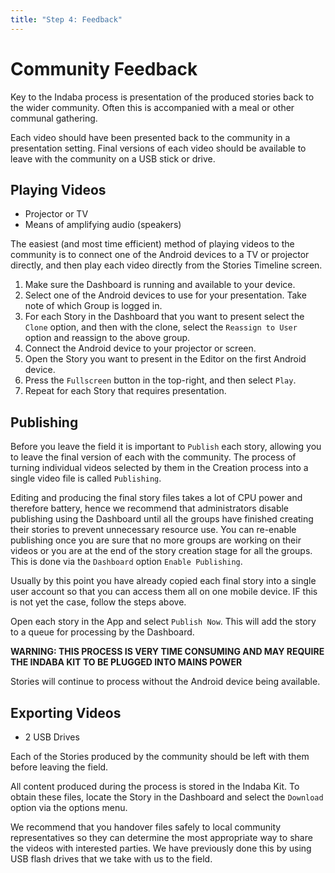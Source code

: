 ```yaml
---
title: "Step 4: Feedback"
---
```


<ReadTime />

<Steps :step="4"/>

# Community Feedback

<Leader>

Key to the Indaba process is presentation of the produced stories back to the wider community. Often this is accompanied with a meal or other communal gathering.

</Leader>

<Tip title="Outcome of Step">

Each video should have been presented back to the community in a presentation setting. Final versions of each video should be available to leave with the community on a USB stick or drive.

</Tip>

<TimeGuide title="~3 hours">

## Playing Videos

</TimeGuide>

<Materials title="Materials">

- Projector or TV
- Means of amplifying audio (speakers)

</Materials>

<App />
<Dashboard />

The easiest (and most time efficient) method of playing videos to the community is to connect one of the Android devices to a TV or projector directly, and then play each video directly from the Stories Timeline screen.

<AdminRole title="Facilitator Action: Present Videos">

1. Make sure the Dashboard is running and available to your device.
1. Select one of the Android devices to use for your presentation. Take note of which Group is logged in.
1. For each Story in the Dashboard that you want to present select the `Clone` option, and then with the clone, select the `Reassign to User` option and reassign to the above group.
1. Connect the Android device to your projector or screen.
1. Open the Story you want to present in the Editor on the first Android device.
1. Press the `Fullscreen` button in the top-right, and then select `Play`.
1. Repeat for each Story that requires presentation.

</AdminRole>

<TimeGuide title="1 hour">

## Publishing

<App />
<Dashboard />

Before you leave the field it is important to `Publish` each story, allowing you to leave the final version of each with the community. The process of turning individual videos selected by them in the Creation process into a single video file is called `Publishing`.

<AdminRole title="Facilitator Action: Publishing Stories">

Editing and producing the final story files takes a lot of CPU power and therefore battery, hence we recommend that administrators disable publishing using the Dashboard until all the groups have finished creating their stories to prevent unnecessary resource use. You can re-enable publishing once you are sure that no more groups are working on their videos or you are at the end of the story creation stage for all the groups. This is done via the `Dashboard` option `Enable Publishing`.

Usually by this point you have already copied each final story into a single user account so that you can access them all on one mobile device. IF this is not yet the case, follow the steps above.

Open each story in the App and select `Publish Now`. This will add the story to a queue for processing by the Dashboard.

**WARNING: THIS PROCESS IS VERY TIME CONSUMING AND MAY REQUIRE THE INDABA KIT TO BE PLUGGED INTO MAINS POWER**

Stories will continue to process without the Android device being available.

</AdminRole>

## Exporting Videos

</TimeGuide>

<Materials title="Materials">

- 2 USB Drives

</Materials>

<Dashboard />

Each of the Stories produced by the community should be left with them before leaving the field.

All content produced during the process is stored in the Indaba Kit. To obtain these files, locate the Story in the Dashboard and select the `Download` option via the options menu.

<Tip>

We recommend that you handover files safely to local community representatives so they can determine the most appropriate way to share the videos with interested parties. We have previously done this by using USB flash drives that we take with us to the field.

</Tip>
